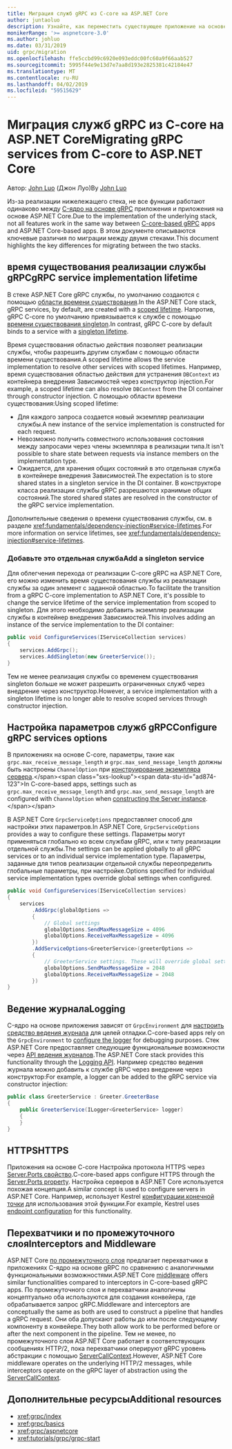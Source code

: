 ```yaml
---
title: Миграция служб gRPC из C-core на ASP.NET Core
author: juntaoluo
description: Узнайте, как переместить существующее приложение на основе gRPC C core для запуска на вершине стека ASP.NET Core.
monikerRange: '>= aspnetcore-3.0'
ms.author: johluo
ms.date: 03/31/2019
uid: grpc/migration
ms.openlocfilehash: ffe5ccbd99c6920e093eddc00fc60a9f66aab527
ms.sourcegitcommit: 5995f44e9e13d7e7aa8d193e2825381c42184e47
ms.translationtype: MT
ms.contentlocale: ru-RU
ms.lasthandoff: 04/02/2019
ms.locfileid: "59515629"
---
```

# <a name="migrating-grpc-services-from-c-core-to-aspnet-core"></a><span data-ttu-id="ad874-103">Миграция служб gRPC из C-core на ASP.NET Core</span><span class="sxs-lookup"><span data-stu-id="ad874-103">Migrating gRPC services from C-core to ASP.NET Core</span></span>

<span data-ttu-id="ad874-104">Автор: [John Luo](https://github.com/juntaoluo) (Джон Луо)</span><span class="sxs-lookup"><span data-stu-id="ad874-104">By [John Luo](https://github.com/juntaoluo)</span></span>

<span data-ttu-id="ad874-105">Из-за реализации нижележащего стека, не все функции работают одинаково между [C-ядро на основе gRPC](https://grpc.io/blog/grpc-stacks) приложения и приложения на основе ASP.NET Core.</span><span class="sxs-lookup"><span data-stu-id="ad874-105">Due to the implementation of the underlying stack, not all features work in the same way between [C-core-based gRPC](https://grpc.io/blog/grpc-stacks) apps and ASP.NET Core-based apps.</span></span> <span data-ttu-id="ad874-106">В этом документе описываются ключевые различия по миграции между двумя стеками.</span><span class="sxs-lookup"><span data-stu-id="ad874-106">This document highlights the key differences for migrating between the two stacks.</span></span>

## <a name="grpc-service-implementation-lifetime"></a><span data-ttu-id="ad874-107">время существования реализации службы gRPC</span><span class="sxs-lookup"><span data-stu-id="ad874-107">gRPC service implementation lifetime</span></span>

<span data-ttu-id="ad874-108">В стеке ASP.NET Core gRPC службы, по умолчанию создаются с помощью [области времени существования](xref:fundamentals/dependency-injection#service-lifetimes).</span><span class="sxs-lookup"><span data-stu-id="ad874-108">In the ASP.NET Core stack, gRPC services, by default, are created with a [scoped lifetime](xref:fundamentals/dependency-injection#service-lifetimes).</span></span> <span data-ttu-id="ad874-109">Напротив, gRPC C-core по умолчанию привязывается к службе с помощью [времени существования singleton](xref:fundamentals/dependency-injection#service-lifetimes).</span><span class="sxs-lookup"><span data-stu-id="ad874-109">In contrast, gRPC C-core by default binds to a service with a [singleton lifetime](xref:fundamentals/dependency-injection#service-lifetimes).</span></span>

<span data-ttu-id="ad874-110">Время существования областью действия позволяет реализации службы, чтобы разрешить другим службам с помощью области времени существования.</span><span class="sxs-lookup"><span data-stu-id="ad874-110">A scoped lifetime allows the service implementation to resolve other services with scoped lifetimes.</span></span> <span data-ttu-id="ad874-111">Например, время существования областью действия для устранения `DBContext` из контейнера внедрения Зависимостей через конструктор injection.</span><span class="sxs-lookup"><span data-stu-id="ad874-111">For example, a scoped lifetime can also resolve `DBContext` from the DI container through constructor injection.</span></span> <span data-ttu-id="ad874-112">С помощью области времени существования:</span><span class="sxs-lookup"><span data-stu-id="ad874-112">Using scoped lifetime:</span></span>

* <span data-ttu-id="ad874-113">Для каждого запроса создается новый экземпляр реализации службы.</span><span class="sxs-lookup"><span data-stu-id="ad874-113">A new instance of the service implementation is constructed for each request.</span></span>
* <span data-ttu-id="ad874-114">Невозможно получить совместного использования состояния между запросами через члены экземпляра в реализации типа.</span><span class="sxs-lookup"><span data-stu-id="ad874-114">It isn't possible to share state between requests via instance members on the implementation type.</span></span>
* <span data-ttu-id="ad874-115">Ожидается, для хранения общих состояний в это отдельная служба в контейнере внедрения Зависимостей.</span><span class="sxs-lookup"><span data-stu-id="ad874-115">The expectation is to store shared states in a singleton service in the DI container.</span></span> <span data-ttu-id="ad874-116">В конструкторе класса реализации службы gRPC разрешаются хранимые общих состояний.</span><span class="sxs-lookup"><span data-stu-id="ad874-116">The stored shared states are resolved in the constructor of the gRPC service implementation.</span></span> 

<span data-ttu-id="ad874-117">Дополнительные сведения о времени существования службы, см. в разделе <xref:fundamentals/dependency-injection#service-lifetimes>.</span><span class="sxs-lookup"><span data-stu-id="ad874-117">For more information on service lifetimes, see <xref:fundamentals/dependency-injection#service-lifetimes>.</span></span>

### <a name="add-a-singleton-service"></a><span data-ttu-id="ad874-118">Добавьте это отдельная служба</span><span class="sxs-lookup"><span data-stu-id="ad874-118">Add a singleton service</span></span>

<span data-ttu-id="ad874-119">Для облегчения перехода от реализации C-core gRPC на ASP.NET Core, его можно изменить время существования службы из реализации службы за один элемент с заданной областью.</span><span class="sxs-lookup"><span data-stu-id="ad874-119">To facilitate the transition from a gRPC C-core implementation to ASP.NET Core, it's possible to change the service lifetime of the service implementation from scoped to singleton.</span></span> <span data-ttu-id="ad874-120">Для этого необходимо добавить экземпляр реализации службы в контейнер внедрения Зависимостей.</span><span class="sxs-lookup"><span data-stu-id="ad874-120">This involves adding an instance of the service implementation to the DI container:</span></span>

```csharp
public void ConfigureServices(IServiceCollection services)
{
    services.AddGrpc();
    services.AddSingleton(new GreeterService());
}
```

<span data-ttu-id="ad874-121">Тем не менее реализация службы со временем существования singleton больше не может разрешить ограниченных служб через внедрение через конструктор.</span><span class="sxs-lookup"><span data-stu-id="ad874-121">However, a service implementation with a singleton lifetime is no longer able to resolve scoped services through constructor injection.</span></span>

## <a name="configure-grpc-services-options"></a><span data-ttu-id="ad874-122">Настройка параметров служб gRPC</span><span class="sxs-lookup"><span data-stu-id="ad874-122">Configure gRPC services options</span></span>

<span data-ttu-id="ad874-123">В приложениях на основе C-core, параметры, такие как `grpc.max_receive_message_length` и `grpc.max_send_message_length` должны быть настроены `ChannelOption` при [конструирование экземпляра сервера](https://grpc.io/grpc/csharp/api/Grpc.Core.Server.html#Grpc_Core_Server__ctor_System_Collections_Generic_IEnumerable_Grpc_Core_ChannelOption__).</span><span class="sxs-lookup"><span data-stu-id="ad874-123">In C-core-based apps, settings such as `grpc.max_receive_message_length` and `grpc.max_send_message_length` are configured with `ChannelOption` when [constructing the Server instance](https://grpc.io/grpc/csharp/api/Grpc.Core.Server.html#Grpc_Core_Server__ctor_System_Collections_Generic_IEnumerable_Grpc_Core_ChannelOption__).</span></span>

<span data-ttu-id="ad874-124">В ASP.NET Core `GrpcServiceOptions` предоставляет способ для настройки этих параметров.</span><span class="sxs-lookup"><span data-stu-id="ad874-124">In ASP.NET Core, `GrpcServiceOptions` provides a way to configure these settings.</span></span> <span data-ttu-id="ad874-125">Параметры могут применяться глобально ко всем службам gRPC, или к типу реализации отдельной службы.</span><span class="sxs-lookup"><span data-stu-id="ad874-125">The settings can be applied globally to all gRPC services or to an individual service implementation type.</span></span> <span data-ttu-id="ad874-126">Параметры, заданные для типов реализации отдельной службы переопределить глобальные параметры, при настройке.</span><span class="sxs-lookup"><span data-stu-id="ad874-126">Options specified for individual service implementation types override global settings when configured.</span></span>

```csharp
public void ConfigureServices(IServiceCollection services)
{
    services
        .AddGrpc(globalOptions =>
        {
            // Global settings
            globalOptions.SendMaxMessageSize = 4096
            globalOptions.ReceiveMaxMessageSize = 4096
        })
        .AddServiceOptions<GreeterService>(greeterOptions =>
        {
            // GreeterService settings. These will override global settings
            globalOptions.SendMaxMessageSize = 2048
            globalOptions.ReceiveMaxMessageSize = 2048
        })
}
```

## <a name="logging"></a><span data-ttu-id="ad874-127">Ведение журнала</span><span class="sxs-lookup"><span data-stu-id="ad874-127">Logging</span></span>

<span data-ttu-id="ad874-128">C-ядро на основе приложения зависят от `GrpcEnvironment` для [настроить средство ведения журнала](https://grpc.io/grpc/csharp/api/Grpc.Core.GrpcEnvironment.html?q=size#Grpc_Core_GrpcEnvironment_SetLogger_Grpc_Core_Logging_ILogger_) для целей отладки.</span><span class="sxs-lookup"><span data-stu-id="ad874-128">C-core-based apps rely on the `GrpcEnvironment` to [configure the logger](https://grpc.io/grpc/csharp/api/Grpc.Core.GrpcEnvironment.html?q=size#Grpc_Core_GrpcEnvironment_SetLogger_Grpc_Core_Logging_ILogger_) for debugging purposes.</span></span> <span data-ttu-id="ad874-129">Стек ASP.NET Core предоставляет следующие функциональные возможности через [API ведения журналов](xref:fundamentals/logging/index).</span><span class="sxs-lookup"><span data-stu-id="ad874-129">The ASP.NET Core stack provides this functionality through the [Logging API](xref:fundamentals/logging/index).</span></span> <span data-ttu-id="ad874-130">Например средство ведения журнала можно добавить к службе gRPC через внедрение через конструктор:</span><span class="sxs-lookup"><span data-stu-id="ad874-130">For example, a logger can be added to the gRPC service via constructor injection:</span></span>

```csharp
public class GreeterService : Greeter.GreeterBase
{
    public GreeterService(ILogger<GreeterService> logger)
    {
    }
}
```

## <a name="https"></a><span data-ttu-id="ad874-131">HTTPS</span><span class="sxs-lookup"><span data-stu-id="ad874-131">HTTPS</span></span>

<span data-ttu-id="ad874-132">Приложения на основе C-core Настройка протокола HTTPS через [Server.Ports свойство](https://grpc.io/grpc/csharp/api/Grpc.Core.Server.html#Grpc_Core_Server_Ports).</span><span class="sxs-lookup"><span data-stu-id="ad874-132">C-core-based apps configure HTTPS through the [Server.Ports property](https://grpc.io/grpc/csharp/api/Grpc.Core.Server.html#Grpc_Core_Server_Ports).</span></span> <span data-ttu-id="ad874-133">Настройка серверов в ASP.NET Core используется похожая концепция.</span><span class="sxs-lookup"><span data-stu-id="ad874-133">A similar concept is used to configure servers in ASP.NET Core.</span></span> <span data-ttu-id="ad874-134">Например, использует Kestrel [конфигурации конечной точки](xref:fundamentals/servers/kestrel#endpoint-configuration) для использования этой функции.</span><span class="sxs-lookup"><span data-stu-id="ad874-134">For example, Kestrel uses [endpoint configuration](xref:fundamentals/servers/kestrel#endpoint-configuration) for this functionality.</span></span>

## <a name="interceptors-and-middleware"></a><span data-ttu-id="ad874-135">Перехватчики и по промежуточного слоя</span><span class="sxs-lookup"><span data-stu-id="ad874-135">Interceptors and Middleware</span></span>

<span data-ttu-id="ad874-136">ASP.NET Core [по промежуточного слоя](xref:fundamentals/middleware/index) предлагает перехватчики в приложениях C-ядро на основе gRPC по сравнению с аналогичными функциональными возможностями.</span><span class="sxs-lookup"><span data-stu-id="ad874-136">ASP.NET Core [middleware](xref:fundamentals/middleware/index) offers similar functionalities compared to interceptors in C-core-based gRPC apps.</span></span> <span data-ttu-id="ad874-137">По промежуточного слоя и перехватчики аналогичны концептуально оба используются для создания конвейера, где обрабатывается запрос gRPC.</span><span class="sxs-lookup"><span data-stu-id="ad874-137">Middleware and interceptors are conceptually the same as both are used to construct a pipeline that handles a gRPC request.</span></span> <span data-ttu-id="ad874-138">Они оба допускают работы до или после следующему компоненту в конвейере.</span><span class="sxs-lookup"><span data-stu-id="ad874-138">They both allow work to be performed before or after the next component in the pipeline.</span></span> <span data-ttu-id="ad874-139">Тем не менее, по промежуточного слоя ASP.NET Core работает в соответствующих сообщениях HTTP/2, пока перехватчики оперируют gRPC уровень абстракции с помощью [ServerCallContext](https://grpc.io/grpc/csharp/api/Grpc.Core.ServerCallContext.html).</span><span class="sxs-lookup"><span data-stu-id="ad874-139">However, ASP.NET Core middleware operates on the underlying HTTP/2 messages, while interceptors operate on the gRPC layer of abstraction using the [ServerCallContext](https://grpc.io/grpc/csharp/api/Grpc.Core.ServerCallContext.html).</span></span>

## <a name="additional-resources"></a><span data-ttu-id="ad874-140">Дополнительные ресурсы</span><span class="sxs-lookup"><span data-stu-id="ad874-140">Additional resources</span></span>

* <xref:grpc/index>
* <xref:grpc/basics>
* <xref:grpc/aspnetcore>
* <xref:tutorials/grpc/grpc-start>
